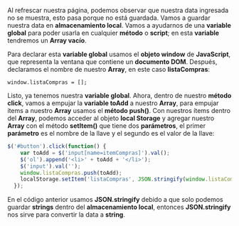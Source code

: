 Al refrescar nuestra página, podemos observar que nuestra data ingresada no se muestra, esto pasa porque no está guardada. Vamos a guardar nuestra data en **almacenamiento local**. Vamos a ayudarnos de una **variable global** para poder usarla en cualquier **método** o **script**; en esta **variable** tendremos un **Array vacío**. 

Para declarar esta **variable global** usamos el **objeto window** de **JavaScript**, que representa la ventana que contiene un **documento DOM**. Después, declaramos el nombre de nuestro **Array**, en este caso **listaCompras**: 

`window.listaCompras = [];` 

Listo, ya tenemos nuestra **variable global**. Ahora, dentro de nuestro **método click**, vamos a empujar la **variable toAdd** a nuestro **Array**, para empujar ítems a nuestro **Array** usamos el **método push()**. Con nuestros ítems dentro del **Array**, podemos acceder al objeto **local Storage** y agregar nuestro **Array** con el método **setItem()** que tiene dos **parámetros**, el primer **parámetro** es el nombre de la llave y el segundo es el valor de la llave: 

```jsx 
$('#button').click(function() { 
    var toAdd = $('input[name=itemCompras]').val(); 
    $('ol').append('<li>' + toAdd + '</li>'); 
    $('input').val(''); 
    window.listaCompras.push(toAdd); 
    localStorage.setItem('listaCompras', JSON.stringify(window.listaCompras)); 
  }); 
``` 

En el código anterior usamos **JSON.stringify** debido a que solo podemos guardar **strings** dentro del **almacenamiento local**, entonces **JSON.stringify** nos sirve para convertir la data a **string**. 
